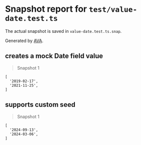 # Snapshot report for `test/value-date.test.ts`

The actual snapshot is saved in `value-date.test.ts.snap`.

Generated by [AVA](https://avajs.dev).

## creates a mock Date field value

> Snapshot 1

    [
      '2019-02-17',
      '2021-11-25',
    ]

## supports custom seed

> Snapshot 1

    [
      '2024-09-13',
      '2024-03-06',
    ]

